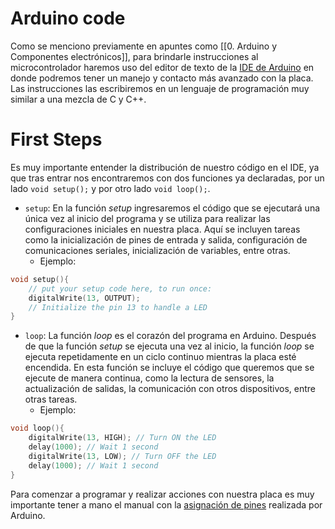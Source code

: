 # Arduino code

Como se menciono previamente en apuntes como [[0. Arduino y Componentes electrónicos]], para brindarle instrucciones al microcontrolador haremos uso del editor de texto de la [IDE de Arduino](https://www.arduino.cc/en/software) en donde podremos tener un manejo y contacto más avanzado con la placa. Las instrucciones las escribiremos en un lenguaje de programación muy similar a una mezcla de C y C++.
# First Steps

Es muy importante entender la distribución de nuestro código en el IDE, ya que tras entrar nos encontraremos con dos funciones ya declaradas, por un lado `void setup();` y por otro lado `void loop();`. 

- `setup`: En la función *setup* ingresaremos el código que se ejecutará una única vez al inicio del programa y se utiliza para realizar las configuraciones iniciales en nuestra placa. Aquí se incluyen tareas como la inicialización de pines de entrada y salida, configuración de comunicaciones seriales, inicialización de variables, entre otras.
	- Ejemplo: 
```C
void setup(){
	// put your setup code here, to run once:
	digitalWrite(13, OUTPUT);
	// Initialize the pin 13 to handle a LED
}
```
- `loop`: La función *loop* es el corazón del programa en Arduino. Después de que la función *setup* se ejecuta una vez al inicio, la función *loop* se ejecuta repetidamente en un ciclo continuo mientras la placa esté encendida. En esta función se incluye el código que queremos que se ejecute de manera continua, como la lectura de sensores, la actualización de salidas, la comunicación con otros dispositivos, entre otras tareas.
	- Ejemplo:
```C
void loop(){
	digitalWrite(13, HIGH); // Turn ON the LED
	delay(1000); // Wait 1 second
	digitalWrite(13, LOW); // Turn OFF the LED
	delay(1000); // Wait 1 second
}
```

Para comenzar a programar y realizar acciones con nuestra placa es muy importante tener a mano el manual con la [asignación de pines](https://docs.arduino.cc/resources/pinouts/A000066-full-pinout.pdf) realizada por Arduino.
